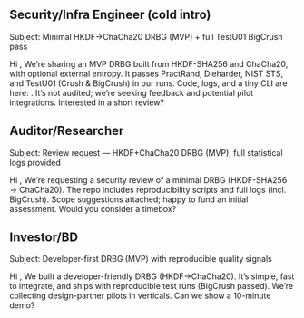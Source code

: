 ## Security/Infra Engineer (cold intro)
Subject: Minimal HKDF→ChaCha20 DRBG (MVP) + full TestU01 BigCrush pass

Hi <Name>,
We’re sharing an MVP DRBG built from HKDF-SHA256 and ChaCha20, with optional external entropy. It passes PractRand, Dieharder, NIST STS, and TestU01 (Crush & BigCrush) in our runs. Code, logs, and a tiny CLI are here: <repo URL>. It’s not audited; we’re seeking feedback and potential pilot integrations. Interested in a short review?

## Auditor/Researcher
Subject: Review request — HKDF+ChaCha20 DRBG (MVP), full statistical logs provided

Hi <Name>,
We’re requesting a security review of a minimal DRBG (HKDF-SHA256 → ChaCha20). The repo includes reproducibility scripts and full logs (incl. BigCrush). Scope suggestions attached; happy to fund an initial assessment. Would you consider a timebox?

## Investor/BD
Subject: Developer-first DRBG (MVP) with reproducible quality signals

Hi <Name>,
We built a developer-friendly DRBG (HKDF→ChaCha20). It’s simple, fast to integrate, and ships with reproducible test runs (BigCrush passed). We’re collecting design-partner pilots in <X> verticals. Can we show a 10-minute demo?
